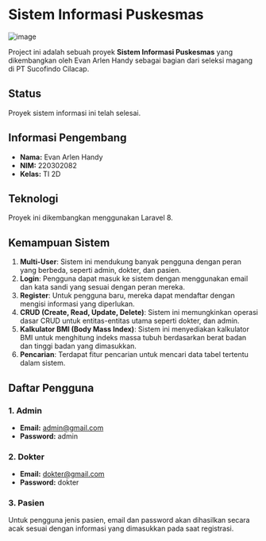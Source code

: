 # Sistem Informasi Puskesmas

![image](https://github.com/EvanArlen194/ProjectMagangSucofindo/assets/124815888/42a37112-7b36-4114-9c0e-cc87b0b96fe1)


Project ini adalah sebuah proyek **Sistem Informasi Puskesmas** yang dikembangkan oleh Evan Arlen Handy sebagai bagian dari seleksi magang di PT Sucofindo Cilacap.

## Status

Proyek sistem informasi ini telah selesai.

## Informasi Pengembang

- **Nama:** Evan Arlen Handy
- **NIM:** 220302082
- **Kelas:** TI 2D

## Teknologi

Proyek ini dikembangkan menggunakan Laravel 8.

## Kemampuan Sistem

1. **Multi-User**: Sistem ini mendukung banyak pengguna dengan peran yang berbeda, seperti admin, dokter, dan pasien.
2. **Login**: Pengguna dapat masuk ke sistem dengan menggunakan email dan kata sandi yang sesuai dengan peran mereka.
3. **Register**: Untuk pengguna baru, mereka dapat mendaftar dengan mengisi informasi yang diperlukan.
4. **CRUD (Create, Read, Update, Delete)**: Sistem ini memungkinkan operasi dasar CRUD untuk entitas-entitas utama seperti dokter, dan admin.
5. **Kalkulator BMI (Body Mass Index)**: Sistem ini menyediakan kalkulator BMI untuk menghitung indeks massa tubuh berdasarkan berat badan dan tinggi badan yang dimasukkan.
6. **Pencarian**: Terdapat fitur pencarian untuk mencari data tabel tertentu dalam sistem.

## Daftar Pengguna

### 1. Admin

- **Email:** admin@gmail.com
- **Password:** admin

### 2. Dokter

- **Email:** dokter@gmail.com
- **Password:** dokter

### 3. Pasien

Untuk pengguna jenis pasien, email dan password akan dihasilkan secara acak sesuai dengan informasi yang dimasukkan pada saat registrasi.

